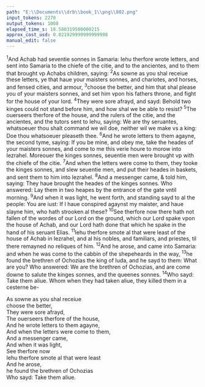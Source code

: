 ```yaml
---
path: "E:\\Documents\\drb\\book_1\\png\\802.png"
input_tokens: 2270
output_tokens: 1008
elapsed_time_s: 18.580319500000215
approx_cost_usd: 0.021929999999999998
manual_edit: false
---
```

<sup>1</sup>And Achab had seventie sonnes in Samaria: Iehu therfore wrote letters, and sent into Samaria to the chiefe of the citie, and to the ancientes, and to them that brought vp Achabs children, saying: <sup>2</sup>As sowne as you shal receiue these letters, ye that haue your maisters sonnes, and chariotes, and horses, and fensed cities, and armour, <sup>3</sup>choose the better, and him that shal please you of your maisters sonnes, and set him vpon his fathers throne, and fight for the house of your lord. <sup>4</sup>They were sore afrayd, and sayd: Behold two kinges could not stand before him, and how shal we be able to resist? <sup>5</sup>The ouerseers therfore of the house, and the rulers of the citie, and the ancientes, and the tutors sent to Iehu, saying: We are thy seruantes, whatsoeuer thou shalt command we wil doe, neither wil we make vs a king: Doe thou whatsoeuer pleaseth thee. <sup>6</sup>And he wrote letters to them agayne, the second tyme, saying: If you be mine, and obey me, take the heades of your maisters sonnes, and come to me this verie houre to morow into Iezrahel. Moreouer the kinges sonnes, seuentie men were brought vp with the chiefe of the citie. <sup>7</sup>And when the letters were come to them, they tooke the kinges sonnes, and slew seuentie men, and put their heades in baskets, and sent them to him into Iezrahel. <sup>8</sup>And a messenger came, & told him, saying: They haue brought the heades of the kinges sonnes. Who answered: Lay them in two heapes by the entrance of the gate vntil morning. <sup>9</sup>And when it was light, he went forth, and standing sayd to al the people: You are iust: If I haue conspired agaynst my maister, and haue slayne him, who hath strooken al these? <sup>10</sup>See therfore now there hath not fallen of the wordes of our Lord on the ground, which our Lord spake vpon the house of Achab, and our Lord hath done that which he spake in the hand of his seruant Elias. <sup>11</sup>Iehu therfore smote al that were least of the house of Achab in Iezrahel, and al his nobles, and familiars, and priestes, til there remayned no reliques of him. <sup>12</sup>And he arose, and came into Samaria: and when he was come to the cabbin of the shepeheards in the way, <sup>13</sup>he found the brethren of Ochozias the king of Iuda, and he sayd to them: What are you? Who answered: We are the brethren of Ochozias, and are come downe to salute the kinges sonnes, and the queenes sonnes. <sup>14</sup>Who sayd: Take them aliue. Whom when they had taken aliue, they killed them in a cesterne be-

[^1]: of Isi. Iehu.

<aside>As sowne as you shal receiue</aside>

<aside>choose the better,</aside>

<aside>They were sore afrayd,</aside>

<aside>The ouerseers therfore of the house,</aside>

<aside>And he wrote letters to them agayne,</aside>

<aside>And when the letters were come to them,</aside>

<aside>And a messenger came,</aside>

<aside>And when it was light,</aside>

<aside>See therfore now</aside>

<aside>Iehu therfore smote al that were least</aside>

<aside>And he arose,</aside>

<aside>he found the brethren of Ochozias</aside>

<aside>Who sayd: Take them aliue.</aside>